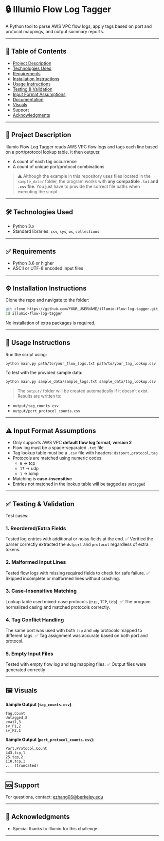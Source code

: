 # 🔒 Illumio Flow Log Tagger

A Python tool to parse AWS VPC flow logs, apply tags based on port and protocol mappings, and output summary reports.

---

## 📖 Table of Contents
- [Project Description](#project-description)
- [Technologies Used](#technologies-used)
- [Requirements](#requirements)
- [Installation Instructions](#installation-instructions)
- [Usage Instructions](#usage-instructions)
- [Testing & Validation](#tesing-&-validation)
- [Input Format Assumptions](#input-format-assumptions)
- [Documentation](#documentation)
- [Visuals](#visuals)
- [Support](#support)
- [Acknowledgments](#acknowledgments)

---

## 📝 Project Description
Illumio Flow Log Tagger reads AWS VPC flow logs and tags each line based on a port/protocol lookup table. It then outputs:
- A count of each tag occurrence
- A count of unique port/protocol combinations

> ⚠️ Although the example in this repository uses files located in the `sample_data/` folder, the program works with **any compatible `.txt` and `.csv` file**. You just have to provide the correct file paths when executing the script.

---

## 🛠️ Technologies Used
- Python 3.x
- Standard libraries: `csv`, `sys`, `os`, `collections`

---

## ✅ Requirements
- Python 3.6 or higher
- ASCII or UTF-8 encoded input files

---

## ⚙️ Installation Instructions
Clone the repo and navigate to the folder:

```bash
git clone https://github.com/YOUR_USERNAME/illumio-flow-log-tagger.git
cd illumio-flow-log-tagger
```

No installation of extra packages is required.

---

## 🚀 Usage Instructions
Run the script using:

```bash
python main.py path/to/your_flow_logs.txt path/to/your_tag_lookup.csv
```

To test with the provided sample data:

```bash
python main.py sample_data/sample_logs.txt sample_data/tag_lookup.csv
```

> The `output/` folder will be created automatically if it doesn’t exist. Results are written to:
- `output/tag_counts.csv`
- `output/port_protocol_counts.csv`

---

## ⚠️ Input Format Assumptions
- Only supports AWS VPC **default flow log format, version 2**
- Flow log must be a space-separated `.txt` file
- Tag lookup table must be a `.csv` file with headers: `dstport,protocol,tag`
- Protocols are matched using numeric codes:
  - `6` → tcp
  - `17` → udp
  - `1` → icmp
- Matching is **case-insensitive**
- Entries not matched in the lookup table will be tagged as `Untagged`

---

## ✅ Testing & Validation

Test cases:

### 1. Reordered/Extra Fields
Tested log entries with additional or noisy fields at the end. ✅ Verified the parser correctly extracted the `dstport` and `protocol` regardless of extra tokens.

### 2. Malformed Input Lines
Tested flow logs with missing required fields to check for safe failure. ✅ Skipped incomplete or malformed lines without crashing.

### 3. Case-Insensitive Matching
Lookup table used mixed-case protocols (e.g., `TCP`, `Udp`). ✅ The program normalized casing and matched protocols correctly.

### 4. Tag Conflict Handling
The same port was used with both `tcp` and `udp` protocols mapped to different tags. ✅ Tag assignment was accurate based on both port and protocol.

### 5. Empty Input Files
Tested with empty flow log and tag mapping files. ✅ Output files were generated correctly

---

## 🖼️ Visuals
**Sample Output (`tag_counts.csv`)**:
```
Tag,Count
Untagged,8
email,3
sv_P1,2
sv_P2,1
```

**Sample Output (`port_protocol_counts.csv`)**:
```
Port,Protocol,Count
443,tcp,1
25,tcp,2
110,tcp,1
... (truncated)
```

---

## 🆘 Support
For questions, contact: [ezhang06@berkeley.edu](mailto:ezhang06@berkeley.edu)

---

## 🙏 Acknowledgments
- Special thanks to Illumio for this challenge.

---
